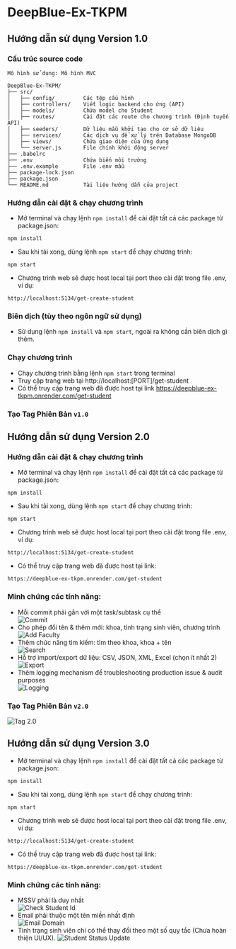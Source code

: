 # DeepBlue-Ex-TKPM
## Hướng dẫn sử dụng **Version 1.0**
### Cấu trúc source code
```
Mô hình sử dụng: Mô hình MVC

DeepBlue-Ex-TKPM/
├── src/
│   ├── config/         Các tệp cấu hình
│   ├── controllers/    Viết logic backend cho ứng (API)
│   ├── models/         Chứa model cho Student
│   ├── routes/         Cài đặt các route cho chương trình (Định tuyến API)
│   ├── seeders/        Dữ liệu mẫu khởi tạo cho cơ sở dữ liệu
│   ├── services/       Các dịch vụ để xử lý trên Database MongoDB
│   ├── views/          Chứa giao diện của ứng dụng
│   └── server.js       File chính khởi động server
├── .babelrc
├── .env                Chứa biến môi trường
├── .env.example        File .env mẫu
├── package-lock.json
├── package.json
└── README.md           Tài liệu hướng dẫn của project
```

### Hướng dẫn cài đặt & chạy chương trình
- Mở terminal và chạy lệnh `npm install` để cài đặt tất cả các package từ package.json:
```
npm install
```
- Sau khi tải xong, dùng lệnh `npm start` để chạy chương trình:
```
npm start
```
- Chương trình web sẽ được host local tại port theo cài đặt trong file .env, ví dụ:
```
http://localhost:5134/get-create-student
```

### Biên dịch (tùy theo ngôn ngữ sử dụng)
- Sử dụng lệnh `npm install` và `npm start`, ngoài ra không cần biên dịch gì thêm.

### Chạy chương trình
- Chạy chương trình bằng lệnh `npm start` trong terminal
- Truy cập trang web tại http://localhost:[PORT]/get-student
- Có thể truy cập trang web đã được host tại link https://deepblue-ex-tkpm.onrender.com/get-student

### Tạo Tag Phiên Bản `v1.0` 

## Hướng dẫn sử dụng **Version 2.0**

### Hướng dẫn cài đặt & chạy chương trình
- Mở terminal và chạy lệnh `npm install` để cài đặt tất cả các package từ package.json:
```
npm install
```
- Sau khi tải xong, dùng lệnh `npm start` để chạy chương trình:
```
npm start
```
- Chương trình web sẽ được host local tại port theo cài đặt trong file .env, ví dụ:
```
http://localhost:5134/get-create-student
```
- Có thể truy cập trang web đã được host tại link:
```
https://deepblue-ex-tkpm.onrender.com/get-student
```

### Minh chứng các tính năng:
- Mỗi commit phải gắn với một task/subtask cụ thể  
![Commit](images/commit.png)
- Cho phép đổi tên & thêm mới: khoa, tình trạng sinh viên, chương trình  
![Add Faculty](images/add_faculty.png)
- Thêm chức năng tìm kiếm:  tìm theo khoa, khoa + tên  
![Search](images/search.png)
- Hỗ trợ import/export dữ liệu: CSV, JSON, XML, Excel (chọn ít nhất 2)  
![Export](images/export.png)
- Thêm logging mechanism để troubleshooting production issue & audit purposes  
![Logging](images/logging.png)

### Tạo Tag Phiên Bản `v2.0`
![Tag 2.0](images/tag_2_0.png)


## Hướng dẫn sử dụng **Version 3.0**
- Mở terminal và chạy lệnh `npm install` để cài đặt tất cả các package từ package.json:
```
npm install
```
- Sau khi tải xong, dùng lệnh `npm start` để chạy chương trình:
```
npm start
```
- Chương trình web sẽ được host local tại port theo cài đặt trong file .env, ví dụ:
```
http://localhost:5134/get-create-student
```
- Có thể truy cập trang web đã được host tại link:
```
https://deepblue-ex-tkpm.onrender.com/get-student
```

### Minh chứng các tính năng:
- MSSV phải là duy nhất  
![Check Student Id](images/checkExistStudentID.png)
- Email phải thuộc một tên miền nhất định  
![Email Domain](images/checkInvalidDomain.png)
- Tình trạng sinh viên chỉ có thể thay đổi theo một số quy tắc (Chưa hoàn thiện UI/UX).
![Student Status Update](images/validateStudentStatusUpdate.png)
